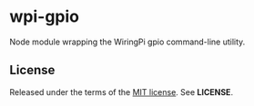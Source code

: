 wpi-gpio
========
Node module wrapping the WiringPi gpio command-line utility.

License
-------
Released under the terms of the
[MIT license](http://tldrlegal.com/license/mit-license). See **LICENSE**.
